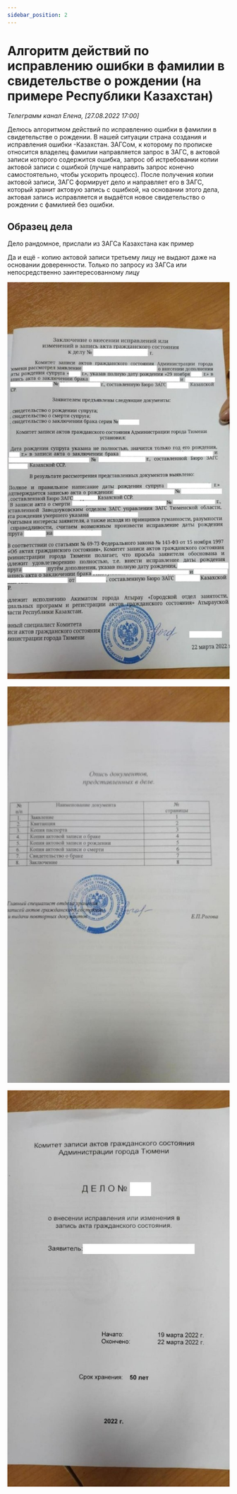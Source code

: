 ```yaml
---
sidebar_position: 2
---
```


# Алгоритм действий по исправлению ошибки в фамилии в свидетельстве о рождении (на примере Республики Казахстан)

*Телеграмм канал Елена, [27.08.2022 17:00]* 

Делюсь алгоритмом действий по исправлению ошибки в фамилии в свидетельстве о рождении. В нашей ситуации страна создания и исправления ошибки -Казахстан. ЗАГСом, к которому по прописке относится владелец фамилии направляется запрос в ЗАГС, в актовой записи которого содержится ошибка, запрос об истребовании копии актовой записи с ошибкой (лучше направить запрос конечно самостоятельно, чтобы ускорить процесс). После получения копии актовой записи, ЗАГС формирует дело и направляет его в ЗАГС, который хранит актовую запись с ошибкой, на основании этого дела, актовая запись исправляется и выдаётся новое свидетельство о рождении с фамилией без ошибки. 

## Образец дела 

Дело рандомное, прислали из ЗАГСа Казахстана как пример 

Да и ещё - копию актовой записи третьему лицу не выдают даже на основании доверенности. Только по запросу из ЗАГСа или непосредственно заинтересованному лицу 

![image](../../static/prepare-documents/change-mistake/1.jpeg)

![image](../../static/prepare-documents/change-mistake/2.jpeg)

![image](../../static/prepare-documents/change-mistake/3.jpeg)
